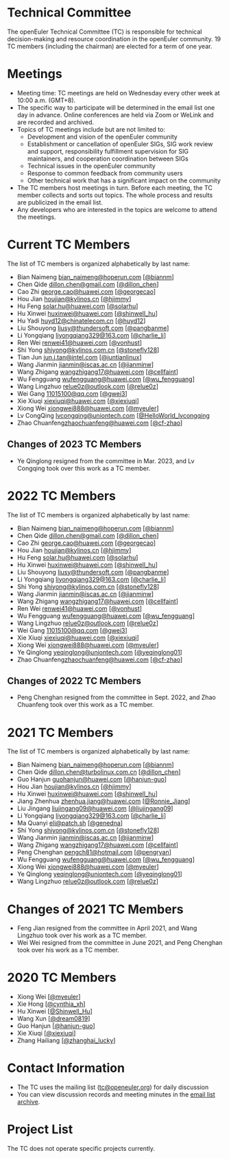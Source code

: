 # Technical Committee  

The openEuler Technical Committee (TC) is responsible for technical decision-making and resource coordination in the openEuler community. 19 TC members (including the chairman) are elected for a term of one year.  

# Meetings  

- Meeting time: TC meetings are held on Wednesday every other week at 10:00 a.m. (GMT+8).
- The specific way to participate will be determined in the email list one day in advance. Online conferences are held via Zoom or WeLink and are recorded and archived.
- Topics of TC meetings include but are not limited to:
  +  Development and vision of the openEuler community
  +  Establishment or cancellation of openEuler SIGs, SIG work review and support, responsibility fulfillment supervision for SIG maintainers, and cooperation coordination between SIGs
  +  Technical issues in the openEuler community
  +  Response to common feedback from community users
  +  Other technical work that has a significant impact on the community
- The TC members host meetings in turn. Before each meeting, the TC member collects and sorts out topics. The whole process and results are publicized in the email list.
- Any developers who are interested in the topics are welcome to attend the meetings.

# Current TC Members

The list of TC members is organized alphabetically by last name:

- Bian Naimeng <bian_naimeng@hoperun.com> [[@biannm](https://gitee.com/biannm)]
- Chen Qide <dillon.chen@gmail.com> [[@dillon_chen](https://gitee.com/dillon_chen)]
- Cao Zhi <george.cao@huawei.com> [[@georgecao](https://gitee.com/georgecao)]
- Hou Jian <houjian@kylinos.cn> [[@hjimmy](https://gitee.com/hjimmy)]
- Hu Feng <solar.hu@huawei.com> [[@solarhu](https://gitee.com/solarhu)]
- Hu Xinwei <huxinwei@huawei.com> [[@shinwell_hu](https://gitee.com/shinwell_hu)]
- Hu Yadi <huyd12@chinatelecom.cn> [[@huyd12](https://gitee.com/huyd12)]
- Liu Shouyong <liusy@thundersoft.com> [[@pangbanme](https://gitee.com/pangbanme)]
- Li Yongqiang <liyongqiang329@163.com> [[@charlie_li](https://gitee.com/charlie_li)]
- Ren Wei <renwei41@huawei.com> [[@vonhust](https://gitee.com/vonhust)]
- Shi Yong <shiyong@kylinos.com.cn> [[@stonefly128](https://gitee.com/stonefly128)]
- Tian Jun <jun.j.tan@intel.com> [[@juntianlinux](https://gitee.com/juntianlinux)]
- Wang Jianmin <jianmin@iscas.ac.cn> [[@jianminw](https://gitee.com/jianminw)]
- Wang Zhigang <wangzhigang17@huawei.com>  [[@cellfaint](https://gitee.com/cellfaint)]
- Wu Fengguang <wufengguang@huawei.com> [[@wu_fengguang](https://gitee.com/wu_fengguang)]
- Wang Lingzhuo <relue0z@outlook.com> [[@relue0z](https://gitee.com/relue0z)]
- Wei Gang <11015100@qq.com> [[@gwei3](https://gitee.com/gwei3)]
- Xie Xiuqi <xiexiuqi@huawei.com> [[@xiexiuqi](https://gitee.com/xiexiuqi)]
- Xiong Wei <xiongwei888@huawei.com> [[@myeuler](https://gitee.com/myeuler)]
- Lv CongQing <lvcongqing@uniontech.com> [[@HelloWorld_lvcongqing](https://gitee.com/HelloWorld_lvcongqing)
- Zhao Chuanfeng<zhaochuanfeng@huawei.com> [[@cf-zhao](https://gitee.com/cf-zhao)]

## Changes of 2023 TC Members
- Ye Qinglong resigned from the committee in Mar. 2023, and Lv Congqing took over this work as a TC member.

# 2022 TC Members

The list of TC members is organized alphabetically by last name:

- Bian Naimeng <bian_naimeng@hoperun.com> [[@biannm](https://gitee.com/biannm)]
- Chen Qide <dillon.chen@gmail.com> [[@dillon_chen](https://gitee.com/dillon_chen)]
- Cao Zhi <george.cao@huawei.com> [[@georgecao](https://gitee.com/georgecao)]
- Hou Jian <houjian@kylinos.cn> [[@hjimmy](https://gitee.com/hjimmy)]
- Hu Feng <solar.hu@huawei.com> [[@solarhu](https://gitee.com/solarhu)]
- Hu Xinwei <huxinwei@huawei.com> [[@shinwell_hu](https://gitee.com/shinwell_hu)]
- Liu Shouyong <liusy@thundersoft.com> [[@pangbanme](https://gitee.com/pangbanme)]
- Li Yongqiang <liyongqiang329@163.com> [[@charlie_li](https://gitee.com/charlie_li)]
- Shi Yong <shiyong@kylinos.com.cn> [[@stonefly128](https://gitee.com/stonefly128)]
- Wang Jianmin <jianmin@iscas.ac.cn> [[@jianminw](https://gitee.com/jianminw)]
- Wang Zhigang <wangzhigang17@huawei.com>  [[@cellfaint](https://gitee.com/cellfaint)]
- Ren Wei <renwei41@huawei.com> [[@vonhust](https://gitee.com/vonhust)]
- Wu Fengguang <wufengguang@huawei.com> [[@wu_fengguang](https://gitee.com/wu_fengguang)]
- Wang Lingzhuo <relue0z@outlook.com> [[@relue0z](https://gitee.com/relue0z)]
- Wei Gang <11015100@qq.com> [[@gwei3](https://gitee.com/gwei3)]
- Xie Xiuqi <xiexiuqi@huawei.com> [[@xiexiuqi](https://gitee.com/xiexiuqi)]
- Xiong Wei <xiongwei888@huawei.com> [[@myeuler](https://gitee.com/myeuler)]
- Ye Qinglong <yeqinglong@uniontech.com> [[@yeqinglong01](https://gitee.com/yeqinglong01)]
- Zhao Chuanfeng<zhaochuanfeng@huawei.com> [[@cf-zhao](https://gitee.com/cf-zhao)]

## Changes of 2022 TC Members
- Peng Chenghan resigned from the committee in Sept. 2022, and Zhao Chuanfeng took over this work as a TC member.

# 2021 TC Members

The list of TC members is organized alphabetically by last name:

- Bian Naimeng <bian_naimeng@hoperun.com> [[@biannm](https://gitee.com/biannm)]
- Chen Qide <dillon.chen@turbolinux.com.cn> [[@dillon_chen](https://gitee.com/dillon_chen)]
- Guo Hanjun <guohanjun@huawei.com> [[@hanjun-guo](https://gitee.com/hanjun-guo)]
- Hou Jian <houjian@kylinos.cn> [[@hjimmy](https://gitee.com/hjimmy)]
- Hu Xinwei <huxinwei@huawei.com> [[@shinwell_hu](https://gitee.com/shinwell_hu)]
- Jiang Zhenhua <zhenhua.jiang@huawei.com> [[@Ronnie_Jiang](https://gitee.com/Ronnie_Jiang)]
- Liu Jingang <liujingang09@huawei.com> [[@liujingang09](https://gitee.com/liujingang09)]
- Li Yongqiang <liyongqiang329@163.com> [[@charlie_li](https://gitee.com/charlie_li)]
- Ma Quanyi <eli@patch.sh> [[@genedna](https://gitee.com/genedna)]
- Shi Yong <shiyong@kylinos.com.cn> [[@stonefly128](https://gitee.com/stonefly128)]
- Wang Jianmin <jianmin@iscas.ac.cn> [[@jianminw](https://gitee.com/jianminw)]
- Wang Zhigang <wangzhigang17@huawei.com>  [[@cellfaint](https://gitee.com/cellfaint)]
- Peng Chenghan <pengch81@hotmail.com> [[@pengryan](https://gitee.com/pengryan)]
- Wu Fengguang <wufengguang@huawei.com> [[@wu_fengguang](https://gitee.com/wu_fengguang)]
- Xiong Wei <xiongwei888@huawei.com> [[@myeuler](https://gitee.com/myeuler)]
- Ye Qinglong <yeqinglong@uniontech.com> [[@yeqinglong01](https://gitee.com/yeqinglong01)]
- Wang Lingzhuo <relue0z@outlook.com> [[@relue0z](https://gitee.com/relue0z)]

# Changes of 2021 TC Members

- Feng Jian resigned from the committee in April 2021, and Wang Lingzhuo took over his work as a TC member.
- Wei Wei resigned from the committee in June 2021, and Peng Chenghan took over his work as a TC member.

# 2020 TC Members

- Xiong Wei [[@myeuler](https://gitee.com/myeuler)]
- Xie Hong [[@cynthia_xh](https://gitee.com/cynthia_xh)]
- Hu Xinwei [[@Shinwell_Hu](https://gitee.com/Shinwell_Hu)]
- Wang Xun [[@dream0819](https://gitee.com/dream0819)]
- Guo Hanjun [[@hanjun-guo](https://gitee.com/hanjun-guo)]
- Xie Xiuqi [[@xiexiuqi](https://gitee.com/xiexiuqi)]
- Zhang Hailiang [[@zhanghai_lucky](https://gitee.com/zhanghailiang_lucky)]

# Contact Information

- The TC uses the mailing list (tc@openeuler.org) for daily discussion
- You can view discussion records and meeting minutes in the [email list archive](https://mailweb.openeuler.org/hyperkitty/list/tc@openeuler.org/).

# Project List

The TC does not operate specific projects currently.
